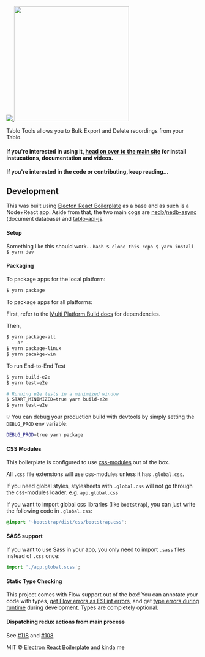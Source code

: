 <a href="https://travis-ci.com/github/jessedp/tablo-tools-electron">
<img src="https://travis-ci.com/jessedp/tablo-tools-electron.svg?branch=master" />
</a>
<a href="https://jessedp.github.io/tablo-tools-electron/">
<img width="300" src="https://jessedp.github.io/tablo-tools-electron/resources/tablo_tools_title_large.png"/>
</a>

Tablo Tools allows you to Bulk Export and Delete recordings from your Tablo.
<br/> 
#### If you're interested in using it, <a href="https://jessedp.github.io/tablo-tools-electron/">head on over to the main site</a> for install instucations, documentation and videos.

#### If you're interested in the code or contributing, keep reading...

## Development
This was built using <a href="https://github.com/electron-react-boilerplate/electron-react-boilerplate">Electon React Boilerplate</a> as a base and as such is a Node+React app. Aside from that, the two main cogs are 
<a href="https://github.com/louischatriot/nedb">nedb</a>/<a href="https://github.com/Akumzy/nedb-async">nedb-async</a> (document database) and <a href="https://github.com/jessedp/tablo-api-js">tablo-api-js</a>.

#### Setup
Something like this should work...
`bash
$ clone this repo
$ yarn install
$ yarn dev
`

#### Packaging

To package apps for the local platform:

```bash
$ yarn package
```

To package apps for all platforms:

First, refer to the [Multi Platform Build docs](https://www.electron.build/multi-platform-build) for dependencies.

Then,

```bash
$ yarn package-all
  - or -
$ yarn package-linux
$ yarn pacakge-win
```

To run End-to-End Test

```bash
$ yarn build-e2e
$ yarn test-e2e

# Running e2e tests in a minimized window
$ START_MINIMIZED=true yarn build-e2e
$ yarn test-e2e
```

:bulb: You can debug your production build with devtools by simply setting the `DEBUG_PROD` env variable:

```bash
DEBUG_PROD=true yarn package
```

#### CSS Modules

This boilerplate is configured to use [css-modules](https://github.com/css-modules/css-modules) out of the box.

All `.css` file extensions will use css-modules unless it has `.global.css`.

If you need global styles, stylesheets with `.global.css` will not go through the
css-modules loader. e.g. `app.global.css`

If you want to import global css libraries (like `bootstrap`), you can just write the following code in `.global.css`:

```css
@import '~bootstrap/dist/css/bootstrap.css';
```

#### SASS support

If you want to use Sass in your app, you only need to import `.sass` files instead of `.css` once:

```js
import './app.global.scss';
```

#### Static Type Checking

This project comes with Flow support out of the box! You can annotate your code with types, [get Flow errors as ESLint errors](https://github.com/amilajack/eslint-plugin-flowtype-errors), and get [type errors during runtime](https://github.com/codemix/flow-runtime) during development. Types are completely optional.

#### Dispatching redux actions from main process

See [#118](https://github.com/electron-react-boilerplate/electron-react-boilerplate/issues/118) and [#108](https://github.com/electron-react-boilerplate/electron-react-boilerplate/issues/108)


MIT © [Electron React Boilerplate](https://github.com/electron-react-boilerplate) and kinda me

